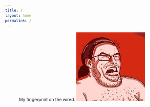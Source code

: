 ```yaml
---
title: /
layout: home
permalink: /
---
```

<p align="center">
  My fingerprint on the wired.
  <img src="./assets/images/cat.jpeg">
</p>
